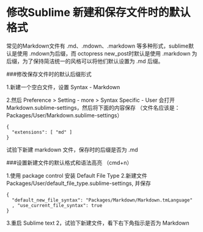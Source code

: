 修改Sublime 新建和保存文件时的默认格式
======================================
常见的Markdown文件有 .md、.mdown、.markdown 等多种形式，sublime默认是使用 .mdown为后缀，而 octopress new_post时默认是使用 .markdown 为后缀，为了保持简洁统一的风格可以将他们默认设置为 .md 后缀。

###修改保存文件时的默认后缀形式

1.新建一个空白文件，设置 Syntax - Markdown

2.然后 Preference > Setting - more > Syntax Specific - User 会打开 Markdown.sublime-settings，然后将下面的内容保存 （文件名应该是：Packages/User/Markdown.sublime-settings）

    { 
      "extensions": [ "md" ] 
    }

试验下新建 markdown 文件，保存时的后缀是否为 .md

###设置新建文件的默认格式和语法高亮 （cmd+n）

1.使用 package control 安装 Default File Type
2.新建文件 Packages/User/default_file_type.sublime-settings, 并保存 

    { 
      "default_new_file_syntax": "Packages/Markdown/Markdown.tmLanguage"
      , "use_current_file_syntax": true 
    }

3.重启 Sublime text 2，试验下新建文件，看下右下角指示是否为 Markdown